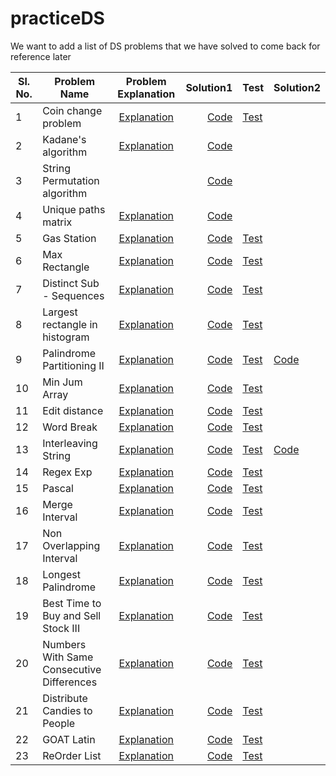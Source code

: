 # practiceDS

We want to add a list of DS problems that we have solved to come back for reference later


Sl. No.| Problem Name                       | Problem Explanation | Solution1 | Test |Solution2|
-------| -----------------------------------|:-------------------:|---------:|------|------|
1 | Coin change problem                |[Explanation](DataStructure/src/main/java/com/sunandan/permutation/Readme.md)|[Code](DataStructure/src/main/java/com/sunandan/permutation/CoinChangeProblem.java)|[Test](DataStructure/src/test/java/com/sunandan/permutation/CoinChangeProblemTest.java)|
2 | Kadane's algorithm  | [Explanation](https://leetcode.com/problems/maximum-subarray/)| [Code](DataStructure/src/main/java/com/sunandan/dynamicprogramming/kadaneAlgo.js)||
3 | String Permutation algorithm || [Code](DataStructure/src/main/java/com/sunandan/permutation/permutation_string.js)||
4 | Unique paths matrix |[Explanation](https://leetcode.com/problems/unique-paths/)| [Code](DataStructure/src/main/java/com/sunandan/dynamicprogramming/uniquePath.js)||
5 | Gas Station |[Explanation](https://www.interviewbit.com/problems/gas-station/)| [Code](DataStructure/src/main/java/com/sunandan/google/GasStation.java)|[Test](DataStructure/src/test/java/com/sunandan/google/GasStationTest.java)|
6 | Max Rectangle |[Explanation](https://leetcode.com/problems/maximal-rectangle/)| [Code](DataStructure/src/main/java/com/sunandan/google/MaxRectangle.java)|[Test](DataStructure/src/test/java/com/sunandan/google/MaxRectangleTest.java)|
7 | Distinct Sub - Sequences |[Explanation](https://leetcode.com/problems/distinct-subsequences/)| [Code](DataStructure/src/main/java/com/sunandan/google/DistinctSubsequence.java)|[Test](DataStructure/src/test/java/com/sunandan/google/DistinctSubsequenceTest.java)|
8 | Largest rectangle in histogram |[Explanation](https://leetcode.com/problems/largest-rectangle-in-histogram/)| [Code](DataStructure/src/main/java/com/raj/google/histogram.py)|[Test](DataStructure/src/main/java/com/raj/google/histogram_test.py)|
9 | Palindrome Partitioning II |[Explanation](https://leetcode.com/problems/palindrome-partitioning-ii/)| [Code](DataStructure/src/main/java/com/sunandan/google/PalindromePartitioning.js)|[Test](DataStructure/src/test/java/com/sunandan/google/PalindromePartitioningTest.java)|[Code](DataStructure/src/main/java/com/raj/google/palindrome_partition.py)|
10 | Min Jum Array |[Explanation](https://leetcode.com/problems/jump-game-ii/)| [Code](DataStructure/src/main/java/com/sunandan/google/MinJumpArray.java)|[Test](DataStructure/src/test/java/com/sunandan/google/MinJumpArrayTest.java)|
11 | Edit distance |[Explanation](https://leetcode.com/problems/edit-distance/)| [Code](DataStructure/src/main/java/com/raj/google/edit_distance.py)|[Test](DataStructure/src/main/java/com/raj/google/edit_distance_test.py)|
12 | Word Break |[Explanation](https://leetcode.com/problems/word-break/)| [Code](DataStructure/src/main/java/com/sunandan/google/WordBreak.java)|[Test](DataStructure/src/test/java/com/sunandan/google/WordBreakTest.java)|
13 | Interleaving String |[Explanation](https://leetcode.com/problems/interleaving-string/)| [Code](DataStructure/src/main/java/com/sunandan/google/InterLeaveString.java)|[Test](DataStructure/src/test/java/com/sunandan/google/InterLeaveStringTest.java)|[Code](DataStructure/src/main/java/com/raj/google/interleave_string.py)|
14 | Regex Exp |[Explanation](https://leetcode.com/problems/regular-expression-matching/)| [Code](DataStructure/src/main/java/com/sunandan/google/RegexExp.java)|[Test](DataStructure/src/test/java/com/sunandan/google/RegexExpTest.java)||
15 | Pascal |[Explanation](https://leetcode.com/problems/pascals-triangle-ii/)| [Code](DataStructure/src/main/java/com/sunandan/google/Pascal.java)|[Test](DataStructure/src/test/java/com/sunandan/google/PascalTest.java)||
16 | Merge Interval |[Explanation](https://leetcode.com/problems/merge-intervals/)| [Code](DataStructure/src/main/java/com/sunandan/google/MergeInterval.java)|[Test](DataStructure/src/test/java/com/sunandan/google/MergeIntervalTest.java)||
17 | Non Overlapping Interval |[Explanation](https://leetcode.com/explore/challenge/card/august-leetcoding-challenge/551/week-3-august-15th-august-21st/3425/)| [Code](DataStructure/src/main/java/com/sunandan/leetcode/NonOverlappingIntervals.java)|[Test](DataStructure/src/test/java/com/sunandan/leetcode/NonOverlappingIntervalsTest.java)||
18 | Longest Palindrome |[Explanation](https://leetcode.com/problems/longest-palindrome)| [Code](DataStructure/src/main/java/com/sunandan/leetcode/LongestPalindrome.java)|[Test](DataStructure/src/test/java/com/sunandan/leetcode/LongestPalindromeTest.java)||
19 | Best Time to Buy and Sell Stock III |[Explanation](https://leetcode.com/explore/challenge/card/august-leetcoding-challenge/551/week-3-august-15th-august-21st/3426/)| [Code](DataStructure/src/main/java/com/sunandan/leetcode/BuyAndSellStockIII.java)|[Test](DataStructure/src/test/java/com/sunandan/leetcode/BuyAndSellStockIIITest.java)||
20 | Numbers With Same Consecutive Differences |[Explanation](https://leetcode.com/problems/numbers-with-same-consecutive-differences/)| [Code](DataStructure/src/main/java/com/sunandan/leetcode/NumbersWithSameConsecutiveDifferences.java)|[Test](DataStructure/src/test/java/com/sunandan/leetcode/NumbersWithSameConsecutiveDifferencesTest.java)||
21 | Distribute Candies to People |[Explanation](https://leetcode.com/problems/distribute-candies-to-people/)| [Code](DataStructure/src/main/java/com/sunandan/leetcode/DistributeCandiesToPeople.java)|[Test](DataStructure/src/test/java/com/sunandan/leetcode/DistributeCandiesToPeopleTest.java)||
22 | GOAT Latin |[Explanation](https://leetcode.com/problems/goat-latin/)| [Code](DataStructure/src/main/java/com/sunandan/leetcode/GoatLatin.java)|[Test](DataStructure/src/test/java/com/sunandan/leetcode/GoatLatinTest.java)||
23 | ReOrder List |[Explanation](https://leetcode.com/problems/reorder-list/)| [Code](DataStructure/src/main/java/com/sunandan/leetcode/ReOrderList.java)|[Test](DataStructure/src/test/java/com/sunandan/leetcode/ReOrderListTest.java)||